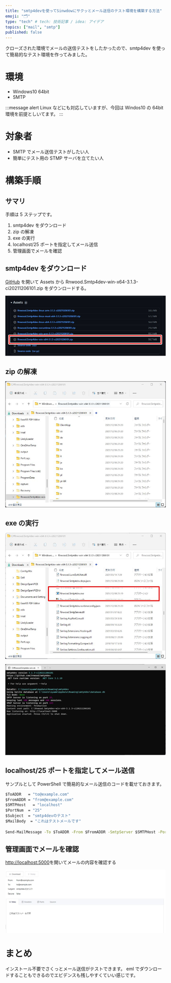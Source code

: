 ```yaml
---
title: "smtp4devを使ってSinwdowにサクッとメール送信のテスト環境を構築する方法"
emoji: "🗂"
type: "tech" # tech: 技術記事 / idea: アイデア
topics: ["mail", "smtp"]
published: false
---
```


クローズされた環境でメールの送信テストをしたかったので、smtp4dev を使って簡易的なテスト環境を作ってみました。

# 環境

- Windows10 64bit
- SMTP

:::message alert
Linux などにも対応していますが、今回は Windos10 の 64bit 環境を前提としいてます。
:::

# 対象者

- SMTP でメール送信テストがしたい人
- 簡単にテスト用の STMP サーバを立てたい人

# 構築手順

## サマリ

手順は 5 ステップです。

1. smtp4dev をダウンロード
2. zip の解凍
3. exe の実行
4. localhost/25 ポートを指定してメール送信
5. 管理画面でメールを確認

## smtp4dev をダウンロード

[GitHub](https://github.com/rnwood/smtp4dev/releases) を開いて Assets から Rnwood.Smtp4dev-win-x64-3.1.3-ci20211206101.zip をダウンロードする。

![](/images/83dc5600f6f744/github-smtp4dev.jpg)

## zip の解凍

![](/images/83dc5600f6f744/smtp4dev.jpg)

## exe の実行

![](/images/83dc5600f6f744/smtp4dev-exe.jpg)

![](/images/83dc5600f6f744/smtp4dev-run.jpg)

## localhost/25 ポートを指定してメール送信

サンプルとして PowerShell で簡易的なメール送信のコードを載せておきます。

```bat
$ToADDR   = "to@example.com"
$FromADDR = "from@example.com"
$SMTPHost   = "localhost"
$PortNum  = "25"
$Subject  = "smtp4devのテスト"
$MailBody  = "これはテストメールです"

Send-MailMessage -To $ToADDR -From $FromADDR -SmtpServer $SMTPHost -Port $PortNum -Subject "$Subject" -Body $MailBody  -Encoding UTF8
```

## 管理画面でメールを確認

[http://localhost:5000](http://localhost:5000/)を開いてメールの内容を確認する

![](/images/83dc5600f6f744/smtp4dev-manage.jpg)

# まとめ

インストール不要でさくっとメール送信がテストできます。
eml でダウンロードすることもできるのでエビデンスも残しやすくていい感じです。
